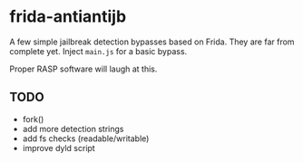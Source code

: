 # frida-antiantijb

A few simple jailbreak detection bypasses based on Frida. They are far from complete yet. Inject `main.js` for a basic bypass.

Proper RASP software will laugh at this.

## TODO

- fork()
- add more detection strings
- add fs checks (readable/writable)
- improve dyld script
